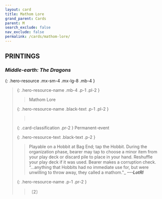```yaml
---
layout: card
title: Mathom Lore
grand_parent: Cards
parent: M
search_exclude: false
nav_exclude: false
permalink: /cards/mathom-lore/
---
```


## PRINTINGS


### _Middle-earth: The Dragons_

{: .hero-resource .mx-sm-4 .mx-lg-8 .mb-4 }
> {: .hero-resource-name .mb-4 .p-1 .pl-2 }
> > <div class="card-mp"></div>
> > <div class="card-name">Mathom Lore</div>
>
> {: .hero-resource-name .black-text .p-1 .pl-2 }
> > &nbsp;
>
> {: .card-classification .pr-2 }
> Permanent-event
>
> {: .hero-resource-text .black-text .p-2 }
> > Playable on a Hobbit at Bag End; tap the Hobbit. During the organization phase, bearer may tap to choose a minor item from your play deck or discard pile to place in your hand. Reshuffle your play deck if it was used. Bearer makes a corruption check.   “...anything that Hobbits had no immediate use for, but were unwilling to throw away, they called a mathom."_ ***---LotRI*** 
> 
> {: .hero-resource-name .p-1 .pr-2 }
> > <div class="card-shield"></div>
> > <div class="card-corruption">〔2〕</div>
